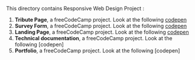 This directory contains Responsive Web Design Project :
1. **Tribute Page**, a freeCodeCamp project. Look at the following [codepen](https://codepen.io/s-manguy/full/PobmXOR)
2. **Survey Form**,  a freeCodeCamp project. Look at the following [codepen](https://codepen.io/s-manguy/full/NWbgNYP)
3. **Landing Page**,  a freeCodeCamp project. Look at the following [codepen](https://codepen.io/s-manguy/full/BaQGKmx)
4. **Technical documentation**,  a freeCodeCamp project. Look at the following [codepen]
5. **Portfolio**,  a freeCodeCamp project. Look at the following [codepen]
